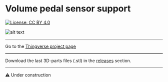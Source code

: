 # Volume pedal sensor support

[![License: CC BY 4.0](https://img.shields.io/badge/License-CC%20BY%204.0-lightgrey.svg)](https://creativecommons.org/licenses/by/4.0/)

![alt text](#)

<hr>
Go to the <a href="#">Thingverse project page</a>
<hr>
Download the last 3D-parts files (.stl) in the <a href="#">releases</a> section.
<hr>
⚠️ Under construction

